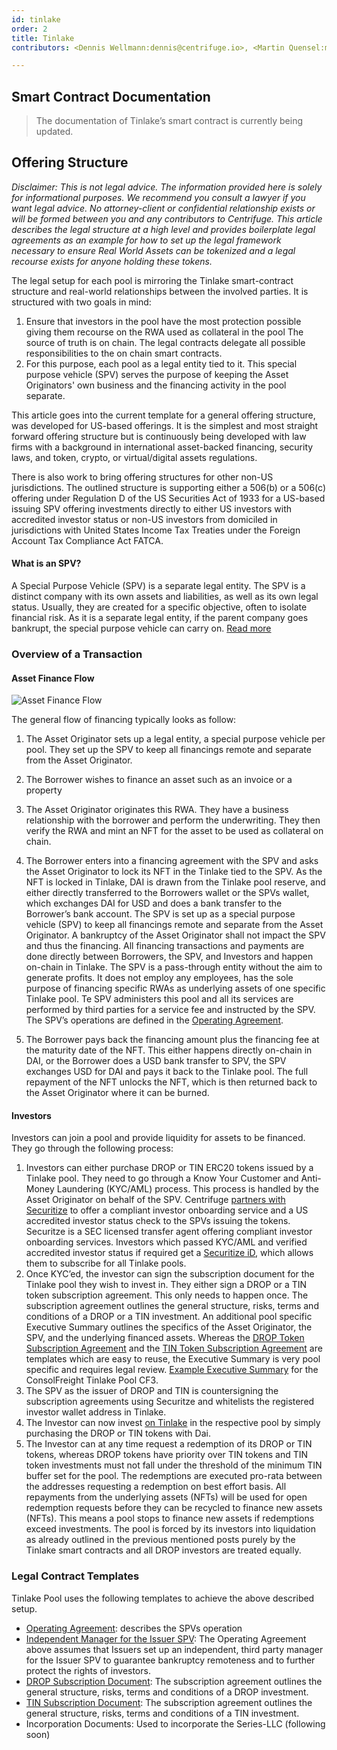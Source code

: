 ```yaml
---
id: tinlake
order: 2
title: Tinlake
contributors: <Dennis Wellmann:dennis@centrifuge.io>, <Martin Quensel:martin@centrifuge.io>

---
```


## Smart Contract Documentation

> The documentation of Tinlake’s smart contract is currently being updated.

## Offering Structure

_Disclaimer: This is not legal advice. The information provided here is solely for informational purposes. We recommend you consult a lawyer if you want legal advice. No attorney-client or confidential relationship exists or will be formed between you and any contributors to Centrifuge.
This article describes the legal structure at a high level and provides boilerplate legal agreements as an example for how to set up the legal framework necessary to ensure Real World Assets can be tokenized and a legal recourse exists for anyone holding these tokens._

The legal setup for each pool is mirroring the Tinlake smart-contract structure and real-world relationships between the involved parties. It is structured with two goals in mind:

1. Ensure that investors in the pool have the most protection possible giving them recourse on the RWA used as collateral in the pool
The source of truth is on chain. The legal contracts delegate all possible responsibilities to the on chain smart contracts.
2. For this purpose, each pool as a legal entity tied to it. This special purpose vehicle (SPV) serves the purpose of keeping the Asset Originators' own business and the financing activity in the pool separate.

This article goes into the current template for a general offering structure, was developed for US-based offerings. It is the simplest and most straight forward offering structure but is continuously being developed with law firms with a background in international asset-backed financing, security laws, and token, crypto, or virtual/digital assets regulations.

There is also work to bring offering structures for other non-US jurisdictions. The outlined structure is supporting either a 506(b) or a 506(c) offering under Regulation D of the US Securities Act of 1933 for a US-based issuing SPV offering investments directly to either US investors with accredited investor status or non-US investors from domiciled in jurisdictions with United States Income Tax Treaties under the Foreign Account Tax Compliance Act FATCA.

#### What is an SPV?
A Special Purpose Vehicle (SPV) is a separate legal entity. The SPV is a distinct company with its own assets and liabilities, as well as its own legal status. Usually, they are created for a specific objective, often to isolate financial risk. As it is a separate legal entity, if the parent company goes bankrupt, the special purpose vehicle can carry on. [Read more](https://corporatefinanceinstitute.com/resources/knowledge/strategy/special-purpose-vehicle-spv/)

### Overview of a Transaction
#### Asset Finance Flow

![Asset Finance Flow](./legal_origination_flow.svg)

The general flow of financing typically looks as follow:

1. The Asset Originator sets up a legal entity, a special purpose vehicle per pool. They set up the SPV to keep all financings remote and separate from the Asset Originator.

2. The Borrower wishes to finance an asset such as an invoice or a property

3. The Asset Originator originates this RWA. They have a business relationship with the borrower and perform the underwriting. They then verify the RWA and mint an NFT for the asset to be used as collateral on chain.


4. The Borrower enters into a financing agreement with the SPV and asks the Asset Originator to lock its NFT in the Tinlake tied to the SPV. As the NFT is locked in Tinlake, DAI is drawn from the Tinlake pool reserve, and either directly transferred to the Borrowers wallet or the SPVs wallet, which exchanges DAI for USD and does a bank transfer to the Borrower’s bank account. The SPV is set up as a special purpose vehicle (SPV) to keep all financings remote and separate from the Asset Originator. A bankruptcy of the Asset Originator shall not impact the SPV and thus the financing. All financing transactions and payments are done directly between Borrowers, the SPV, and Investors and happen on-chain in Tinlake. The SPV is a pass-through entity without the aim to generate profits. It does not employ any employees, has the sole purpose of financing specific RWAs as underlying assets of one specific Tinlake pool. Te SPV administers this pool and all its services are performed by third parties for a service fee and instructed by the SPV. The SPV’s operations are defined in the [Operating Agreement](https://drive.google.com/drive/u/0/folders/1wyYDjNwf2vj-Q1ELN-_wC-ef_5trPer7).


5. The Borrower pays back the financing amount plus the financing fee at the maturity date of the NFT. This either happens directly on-chain in DAI, or the Borrower does a USD bank transfer to SPV, the SPV exchanges USD for DAI and pays it back to the Tinlake pool. The full repayment of the NFT unlocks the NFT, which is then returned back to the Asset Originator where it can be burned.


#### Investors
Investors can join a pool and provide liquidity for assets to be financed. They go through the following process:

1. Investors can either purchase DROP or TIN ERC20 tokens issued by a Tinlake pool. They need to go through a Know Your Customer and Anti-Money Laundering (KYC/AML) process. This process is handled by the Asset Originator on behalf of the SPV. Centrifuge [partners with Securitize](https://coinbench.com/centrifuge-partners-with-securitize/) to offer a compliant investor onboarding service and a US accredited investor status check to the SPVs issuing the tokens. Securitze is a SEC licensed transfer agent offering compliant investor onboarding services. Investors which passed KYC/AML and verified accredited investor status if required get a [Securitize iD](https://www.securitize.io/product/securitize-id), which allows them to subscribe for all Tinlake pools.
2. Once KYC’ed, the investor can sign the subscription document for the Tinlake pool they wish to invest in. They either sign a DROP or a TIN token subscription agreement. This only needs to happen once. The subscription agreement outlines the general structure, risks, terms and conditions of a DROP or a TIN investment. An additional pool specific Executive Summary outlines the specifics of the Asset Originator, the SPV, and the underlying financed assets. Whereas the [DROP Token Subscription Agreement](https://drive.google.com/file/d/1GhTrd6x1OS8KzR9NErFngSZAT737tRLj) and the [TIN Token Subscription Agreement](https://drive.google.com/file/d/1hXS1jrHSedJwFlV7u2pYPIcv89DYUpk0) are templates which are easy to reuse, the Executive Summary is very pool specific and requires legal review.
  [Example Executive Summary](https://drive.google.com/file/d/1AHUqJWuWAq1UlFoyUSpoaiuUl4K6t7bc/view?usp=sharing) for the ConsolFreight Tinlake Pool CF3.
3. The SPV as the issuer of DROP and TIN is countersigning the subscription agreements using Securitze and whitelists the registered investor wallet address in Tinlake.
4. The Investor can now invest [on Tinlake](https://tinlake.centrifuge.io) in the respective pool by simply purchasing the DROP or TIN tokens with Dai.
5. The Investor can at any time request a redemption of its DROP or TIN tokens, whereas DROP tokens have priority over TIN tokens and TIN token investments must not fall under the threshold of the minimum TIN buffer set for the pool. The redemptions are executed pro-rata between the addresses requesting a redemption on best effort basis. All repayments from the underlying assets (NFTs) will be used for open redemption requests before they can be recycled to finance new assets (NFTs). This means a pool stops to finance new assets if redemptions exceed investments. The pool is forced by its investors into liquidation as already outlined in the previous mentioned posts purely by the Tinlake smart contracts and all DROP investors are treated equally.



### Legal Contract Templates
Tinlake Pool uses the following templates to achieve the above described setup.

* [Operating Agreement](https://drive.google.com/drive/u/0/folders/1wyYDjNwf2vj-Q1ELN-_wC-ef_5trPer7): describes the SPVs operation
* [Independent Manager for the Issuer SPV](https://drive.google.com/drive/u/0/folders/1wyYDjNwf2vj-Q1ELN-_wC-ef_5trPer7): The Operating Agreement above assumes that Issuers set up an independent, third party manager for the Issuer SPV to guarantee bankruptcy remoteness and to further protect the rights of investors.
* [DROP Subscription Document](https://drive.google.com/file/d/1GhTrd6x1OS8KzR9NErFngSZAT737tRLj): The subscription agreement outlines the general structure, risks, terms and conditions of a DROP investment.
* [TIN Subscription Document](https://drive.google.com/file/d/1hXS1jrHSedJwFlV7u2pYPIcv89DYUpk0): The subscription agreement outlines the general structure, risks, terms and conditions of a TIN investment.
* Incorporation Documents: Used to incorporate the Series-LLC (following soon)




<!-- ## Smart Contract Documentation

### Definition of system values

### Contracts overview Online

### Deployments Online

### Proxy actions patter Online

### Smart Contract Design Patterns Online

### Tech Docs for Coordinator

### Loan Life cycle

### Solver integration

### Tinlake Pool Registry & Config (the smart contract registry)

### Interest rate calculations

### Governance and Spells

## Tinlake UI/js

## The graph

## CFG Rewards -->
